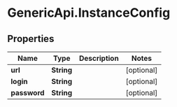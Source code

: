 # GenericApi.InstanceConfig

## Properties

Name | Type | Description | Notes
------------ | ------------- | ------------- | -------------
**url** | **String** |  | [optional] 
**login** | **String** |  | [optional] 
**password** | **String** |  | [optional] 


